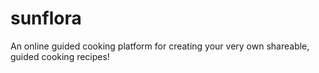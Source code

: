 # sunflora
An online guided cooking platform for creating your very own shareable, guided cooking recipes!
